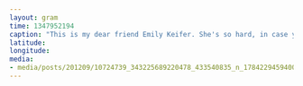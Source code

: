 ```yaml
---
layout: gram
time: 1347952194
caption: "This is my dear friend Emily Keifer. She's so hard, in case you could tell."
latitude: 
longitude: 
media:
- media/posts/201209/10724739_343225689220478_433540835_n_17842294594000351.jpg
---
```

